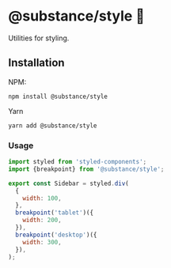# @substance/style 🧬

Utilities for styling.

## Installation

NPM:

```
npm install @substance/style
```

Yarn

```
yarn add @substance/style
```

### Usage

```jsx
import styled from 'styled-components';
import {breakpoint} from '@substance/style';

export const Sidebar = styled.div(
  {
    width: 100,
  },
  breakpoint('tablet')({
    width: 200,
  }),
  breakpoint('desktop')({
    width: 300,
  }),
);
```
